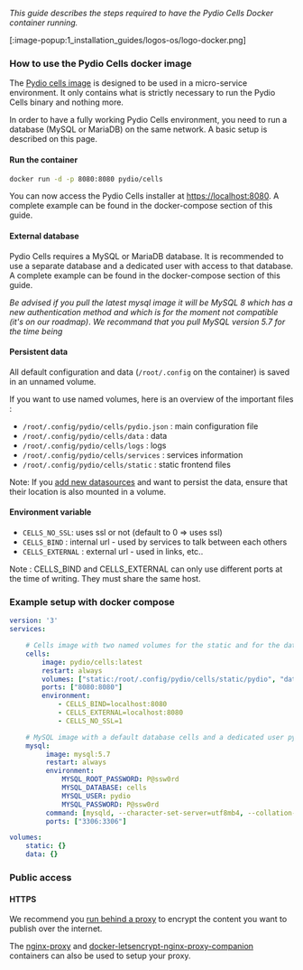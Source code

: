 _This guide describes the steps required to have the Pydio Cells Docker container running._

[:image-popup:1_installation_guides/logos-os/logo-docker.png]

### How to use the Pydio Cells docker image

The [Pydio cells image](https://hub.docker.com/r/pydio/cells/) is designed to be used in a micro-service environment. It only contains what is strictly necessary to run the Pydio Cells binary and nothing more.

In order to have a fully working Pydio Cells environment, you need to run a database (MySQL or MariaDB) on the same network. A basic setup is described on this page.

#### Run the container

```sh
docker run -d -p 8080:8080 pydio/cells
```

You can now access the Pydio Cells installer at [https://localhost:8080](https://localhost:8080). A complete example can be found in the docker-compose section of this guide.

#### External database

Pydio Cells requires a MySQL or MariaDB database. It is recommended to use a separate database and a dedicated user with access to that database. A complete example can be found in the docker-compose section of this guide.

_Be advised if you pull the latest mysql image it will be MySQL 8 which has a new authentication method and which is for the moment not compatible (it's on our roadmap)_.
_We recommand that you pull MySQL version 5.7 for the time being_

#### Persistent data

All default configuration and data (`/root/.config` on the container) is saved in an unnamed volume.

If you want to use named volumes, here is an overview of the important files :

- `/root/.config/pydio/cells/pydio.json` : main configuration file
- `/root/.config/pydio/cells/data` : data
- `/root/.config/pydio/cells/logs` : logs
- `/root/.config/pydio/cells/services` : services information
- `/root/.config/pydio/cells/static` : static frontend files

Note: If you [add new datasources](https://pydio.com/fr/docs/cells/v1/managing-datasources) and want to persist the data, ensure that their location is also mounted in a volume.

#### Environment variable

- `CELLS_NO_SSL`: uses ssl or not (default to 0 => uses ssl)
- `CELLS_BIND` : internal url - used by services to talk between each others
- `CELLS_EXTERNAL` : external url - used in links, etc..

Note : CELLS_BIND and CELLS_EXTERNAL can only use different ports at the time of writing. They must share the same host.

### Example setup with docker compose

```yaml
version: '3'
services:

    # Cells image with two named volumes for the static and for the data
    cells:
        image: pydio/cells:latest
        restart: always
        volumes: ["static:/root/.config/pydio/cells/static/pydio", "data:/root/.config/pydio/cells/data"]
        ports: ["8080:8080"]
        environment:
            - CELLS_BIND=localhost:8080
            - CELLS_EXTERNAL=localhost:8080
            - CELLS_NO_SSL=1

    # MySQL image with a default database cells and a dedicated user pydio
    mysql:
         image: mysql:5.7
         restart: always
         environment:
             MYSQL_ROOT_PASSWORD: P@ssw0rd
             MYSQL_DATABASE: cells
             MYSQL_USER: pydio
             MYSQL_PASSWORD: P@ssw0rd
         command: [mysqld, --character-set-server=utf8mb4, --collation-server=utf8mb4_unicode_ci]
         ports: ["3306:3306"]

volumes:
    static: {}
    data: {}
```

### Public access

#### HTTPS

We recommend you [run behind a proxy](https://pydio.com/fr/docs/cells/v1/run-behind-proxy) to encrypt the content you want to publish over the internet.

The [nginx-proxy](https://github.com/jwilder/nginx-proxy) and [docker-letsencrypt-nginx-proxy-companion](https://github.com/JrCs/docker-letsencrypt-nginx-proxy-companion) containers can also be used to setup your proxy.
